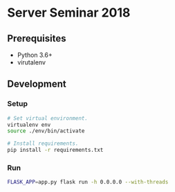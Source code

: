 # Server Seminar 2018
## Prerequisites
* Python 3.6+
* virutalenv


## Development
### Setup
```bash
# Set virtual environment.
virtualenv env
source ./env/bin/activate

# Install requirements.
pip install -r requirements.txt
```

### Run
```bash
FLASK_APP=app.py flask run -h 0.0.0.0 --with-threads
```
